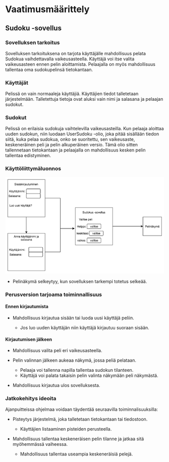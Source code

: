 # Vaatimusmäärittely

## **Sudoku -sovellus**

### Sovelluksen tarkoitus

Sovelluksen tarkoituksena on tarjota käyttäjälle mahdollisuus pelata Sudokua vaihdettavalla vaikeusasteella. Käyttäjä voi itse valita vaikeusasteen ennen pelin aloittamista. Pelaajalla on myös mahdollisuus tallentaa oma sudokupelinsä tietokantaan.

### Käyttäjät 

Pelissä on vain normaaleja käyttäjiä. Käyttäjien tiedot talletetaan järjestelmään. Talletettuja tietoja ovat aluksi vain nimi ja salasana ja pelaajan sudokut.

### Sudokut

Pelissä on erilaisia sudokuja vaihtelevilla vaikeusasteilla. Kun pelaaja aloittaa uuden sudokun, niin luodaan UserSudoku -olio, joka pitää sisällään tiedon siitä, kuka pelaa sudokua, onko se suoritettu, sen vaikeusaste, keskeneräinen peli ja pelin alkuperäinen versio. Tämä olio sitten tallennetaan tietokantaan ja pelaajalla on mahdollisuus kesken pelin tallentaa edistyminen.

### Käyttöliittymäluonnos

![alt text](https://github.com/HegePI/ot-harjoitustyo/blob/master/dokumentaatio/kuvat/alustava_nakyma.png)

* Pelinäkymä selkeytyy, kun sovelluksen tarkempi totetus selkeää.

### Perusversion tarjoama toiminnallisuus

#### Ennen kirjautumista

* Mahdollisuus kirjautua sisään tai luoda uusi käyttäjä peliin.

   - Jos luo uuden käyttäjän niin käyttäjä kirjautuu suoraan sisään.

#### Kirjautumisen jälkeen

* Mahdollisuus valita peli eri vaikeusasteella.

* Pelin valinnan jälkeen aukeaa näkymä, jossa peliä pelataan.

   - Pelaaja voi tallenna napilla tallentaa sudokun tilanteen.
   - Käyttäjä voi palata takaisin pelin valinta näkymään peli näkymästä.

* Mahdollisuus kirjautua ulos sovelluksesta.

### Jatkokehitys ideoita

Ajanpuitteissa ohjelmaa voidaan täydentää seuraavilla toiminnalisuuksilla:

* Pisteytys järjestelmä, joka talletetaan tietokantaan tai tiedostoon.

   - Käyttäjien listaaminen pisteiden perusteella.

* Mahdollisuus tallentaa keskeneräisen pelin tilanne ja jatkaa sitä myöhemmässä vaiheessa.

   - Mahdollisuus tallentaa useampia keskeneräisiä pelejä.

